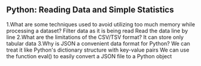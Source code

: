 ## Python: Reading Data and Simple Statistics
  1.What are some techniques used to avoid utilizing too much memory while processing a dataset?
Filter data as it is being read
Read the data line by line
  2.What are the limitations of the CSV/TSV format?
It can store only tabular data
  3.Why is JSON a convenient data format for Python?
We can treat it like Python's dictionary structure with key-value pairs
We can use the function eval() to easily convert a JSON file to a Python object
